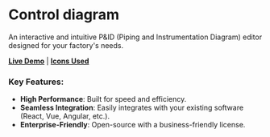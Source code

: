 # Control diagram

An interactive and intuitive P&ID (Piping and Instrumentation Diagram) editor designed for your factory's needs.

[**Live Demo**](https://tbo47.github.io/control-diagram/) | [**Icons Used**](https://github.com/tbo47/open-pid-icons)

### Key Features:

-   **High Performance**: Built for speed and efficiency.
-   **Seamless Integration**: Easily integrates with your existing software (React, Vue, Angular, etc.).
-   **Enterprise-Friendly**: Open-source with a business-friendly license.

